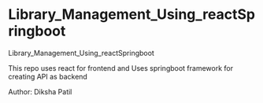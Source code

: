 # Library_Management_Using_reactSpringboot
Library_Management_Using_reactSpringboot

This repo uses react for frontend and 
Uses springboot framework for creating API as backend

Author: Diksha Patil
